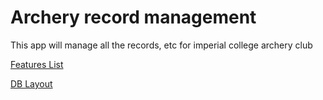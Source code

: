 Archery record management
=======

This app will manage all the records, etc for imperial college archery club

[Features List](https://docs.google.com/a/document/d/1SYdeFXvhFkSVrO89gYwYxv4SR7Yko9fi2o-PIjWWkHw)

[DB Layout](https://docs.google.com/a/spreadsheets/d/1ZJVwgVtGbudxe12c2bmcbQpDwJRgHKISKUP4HH30N_E)
